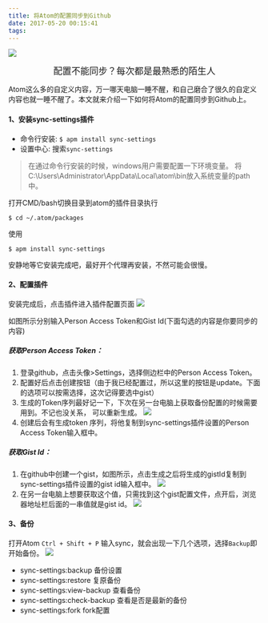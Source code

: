 ```yaml
---
title: 将Atom的配置同步到Github
date: 2017-05-20 00:15:41
tags:
---
```

![](http://oq6xfel71.bkt.clouddn.com/17-10-3/77941060.jpg)

<center> <font size=4>配置不能同步？每次都是最熟悉的陌生人</font></center >

Atom这么多的自定义内容，万一哪天电脑一睡不醒，和自己磨合了很久的自定义内容也就一睡不醒了。本文就来介绍一下如何将Atom的配置同步到Github上。
<!-- more -->
#### 1、安装sync-settings插件
- 命令行安装: `$ apm install sync-settings`
- 设置中心: 搜索`sync-settings`

> 在通过命令行安装的时候，windows用户需要配置一下环境变量。
> 将C:\Users\Administrator\AppData\Local\atom\bin放入系统变量的path中。


打开CMD/bash切换目录到atom的插件目录执行

    $ cd ~/.atom/packages
使用

    $ apm install sync-settings
安静地等它安装完成吧，最好开个代理再安装，不然可能会很慢。

#### 2、配置插件
安装完成后，点击插件进入插件配置页面
![](http://oq6xfel71.bkt.clouddn.com/17-5-19/81516818-file_1495205135716_3890.png)

如图所示分别输入Person Access Token和Gist Id(下面勾选的内容是你要同步的内容)
##### 获取Person Access Token：
1. 登录github，点击头像>Settings，选择侧边栏中的Person Access Token。
2. 配置好后点击创建按钮（由于我已经配置过，所以这里的按钮是update。下面的选项可以按需选择，这次记得要选中gist）
3. 生成的Token序列最好记一下，下次在另一台电脑上获取备份配置的时候需要用到。不记也没关系， 可以重新生成。
![](http://oq6xfel71.bkt.clouddn.com/17-5-19/28127175-file_1495205833776_143a1.png)
4. 创建后会有生成token 序列，将他复制到sync-settings插件设置的Person Access Token输入框中。

##### 获取Gist Id：
1. 在github中创建一个gist，如图所示，点击生成之后将生成的gistId复制到sync-settings插件设置的gist id输入框中。
![](http://oq6xfel71.bkt.clouddn.com/17-5-19/66274249-file_1495206602160_ce12.png)
2. 在另一台电脑上想要获取这个值，只需找到这个gist配置文件，点开后，浏览器地址栏后面的一串值就是gist id。
![](http://oq6xfel71.bkt.clouddn.com/17-5-19/50195866-file_1495207478799_16ee5.png)

#### 3、备份
打开Atom `Ctrl + Shift + P` 输入sync，就会出现一下几个选项，选择`Backup`即开始备份。
![](http://oq6xfel71.bkt.clouddn.com/17-5-19/99114845-file_1495207600356_df3.png)

- sync-settings:backup 备份设置
- sync-settings:restore 复原备份
- sync-settings:view-backup 查看备份
- sync-settings:check-backup 查看是否是最新的备份
- sync-settings:fork fork配置
